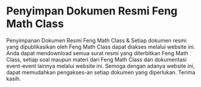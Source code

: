 # Penyimpan Dokumen Resmi Feng Math Class
Penyimpanan Dokumen Resmi Feng Math Class &amp; Setiap dokumen resmi yang dipublikasikan oleh Feng Math Class dapat diakses melalui website ini. Anda dapat mendownload semua surat resmi yang diterbitkan Feng Math Class, setiap soal maupun materi dari Feng Math Class dan dokumentasi event-event lainnya melalui website ini.
Semoga dengan adanya website ini, dapat memudahkan pengakses-an setiap dokumen yang diperlukan. Terima kasih. 
